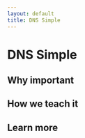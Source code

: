 ```yaml
---
layout: default
title: DNS Simple
---
```


DNS Simple
===



Why important
---



How we teach it
---


Learn more
---

